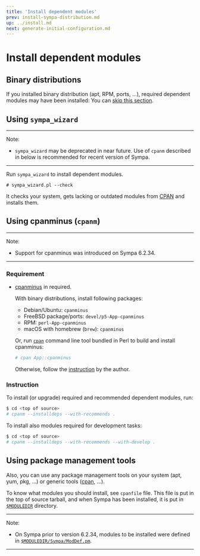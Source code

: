 ```yaml
---
title: 'Install dependent modules'
prev: install-sympa-distribution.md
up: ../install.md
next: generate-initial-configuration.md
---
```


Install dependent modules
=========================

Binary distributions
--------------------

If you installed binary distribution (apt, RPM, ports, ...), required
dependent modules may have been installed: You can
[skip this section](generate-initial-configuration.md).

Using `sympa_wizard`
--------------------

----
Note:

  * `sympa_wizard` may be deprecated in near future.  Use of `cpanm`
    described in below is recommended for recent version of Sympa.

----

Run ``sympa_wizard`` to install dependent modules.
```
# sympa_wizard.pl --check
```
It checks your system, gets lacking or outdated modules from
[CPAN](https://www.cpan.org/) and installs them.

Using cpanminus (`cpanm`)
-------------------------

----
Note:

  * Support for cpanminus was introduced on Sympa 6.2.34.

----

### Requirement

  * [cpanminus](https://metacpan.org/pod/App::cpanminus) in required.

    With binary distributions, install following packages:

      - Debian/Ubuntu: `cpanminus`
      - FreeBSD package/ports: `devel/p5-App-cpanminus`
      - RPM: `perl-App-cpanminus`
      - macOS with homebrew (`brew`): `cpanminus`

    Or, run [`cpan`](https://metacpan.org/pod/cpan) command line tool
    bundled in Perl to build and install cpanminus:

    ``` bash
    # cpan App::cpanminus
    ```

    Otherwise, follow the
    [instruction](https://metacpan.org/pod/App::cpanminus#INSTALLATION)
    by the author.

### Instruction

To install (or upgrade) required and recommended dependent modules, run:

``` bash
$ cd <top of source>
# cpanm --installdeps --with-recommends .
```

To install also modules required for development tasks:

``` bash
$ cd <top of source>
# cpanm --installdeps --with-recommends --with-develop .
```

Using package management tools
------------------------------

Also, you can use any package management tools on your system
(apt, yum, pkg, ...) or generic tools
([cpan](http://perldoc.perl.org/cpan.html), ...).

To know what modules you should install, see `cpanfile` file.
This file is put in the top of source tarball, and when Sympa has been
installed, it is put in [`$MODULEDIR`](../layout.md#moduledir) directory.

----
Note:

  * On Sympa prior to version 6.2.34, modules to be installed were defined in
    [``$MODULEDIR/Sympa/ModDef.pm``](../man/Sympa-ModDef.3.md).

----

